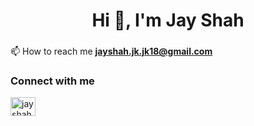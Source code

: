<h1 align="center">Hi 👋, I'm Jay Shah</h1>
<h3 align="center"></h3>

📫 How to reach me **jayshah.jk.jk18@gmail.com**

<h3 align="left">Connect with me</h3>
<p align="left">
<a href="https://linkedin.com/in/jayshah018/" target="blank"><img align="center" src="https://raw.githubusercontent.com/rahuldkjain/github-profile-readme-generator/master/src/images/icons/Social/linked-in-alt.svg" alt="jayshah018/" height="30" width="40" /></a>
</p>




